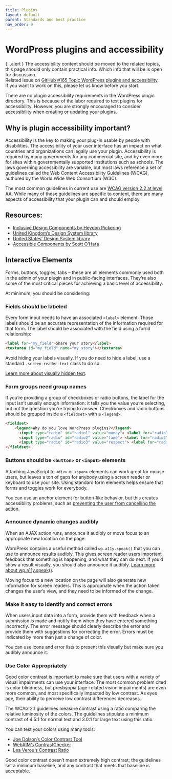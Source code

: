 ```yaml
---
title: Plugins
layout: default
parent: Standards and best practice
nav_order: 9
---
```


# WordPress plugins and accessibility

{: .alert }
The accessibility content should be moved to the related topics, this page should only contain practical info. Which info that will be is open for discussion.  
Related issue on [GitHub #165 Topic WordPress plugins and accessibility](https://github.com/wpaccessibility/wp-a11y-docs/issues/165).  
If you want to work on this, please let us know before you start.

There are no plugin accessibility requirements in the WordPress plugin directory. This is because of the labor required to test plugins for accessibility. However, you are strongly encouraged to consider accessibility when creating or updating your plugins.

## Why is plugin accessibility important?

Accessibility is the key to making your plug-in usable by people with disabilities. The accessibility of your user interface has an impact on what countries and organizations can legally use your plugin. Accessibility is required by many governments for any commercial site, and by even more for sites within governmentally supported institutions such as schools. The laws governing accessibility are variable, but most laws reference a set of guidelines called the Web Content Accessibility Guidelines (WCAG), authored by the World Wide Web Consortium (W3C).

The most common guidelines in current use are [WCAG version 2.2 at level AA](https://www.w3.org/WAI/WCAG22/quickref/?currentsidebar=%23col_customize&levels=aaa). While many of these guidelines are specific to content, there are many aspects of accessibility that your plugin can and should employ.

## Resources:

- [Inclusive Design Components by Heydon Pickering](https://inclusive-components.design/)
- [United Kingdom’s Design System library](https://design-system.service.gov.uk/)
- [United States’ Design System library](https://designsystem.digital.gov/)
- [Accessible Components by Scott O’Hara](https://github.com/scottaohara/accessible_components)

## Interactive Elements

Forms, buttons, toggles, tabs – these are all elements commonly used both in the admin of your plugin and in public-facing interfaces. They’re also some of the most critical pieces for achieving a basic level of accessibility.

At minimum, you should be considering:

### Fields should be labeled

Every form input needs to have an associated `<label>` element. Those labels should be an accurate representation of the information required for that form. The label should be associated with the field using a for/id relationship:

```html
<label for="my_field">Share your story</label>
<textarea id="my_field" name="my_story"></textarea>
```

Avoid hiding your labels visually. If you do need to hide a label, use a standard `.screen-reader-text` class to do so.

[Learn more about visually hidden text](https://make.wordpress.org/accessibility/handbook/markup/the-css-class-screen-reader-text/).

### Form groups need group names

If you’re providing a group of checkboxes or radio buttons, the label for the input isn’t usually enough information: it tells you the value you’re selecting, but not the question you’re trying to answer. Checkboxes and radio buttons should be grouped inside a `<fieldset>` with a `<legend>`.

```html
<fieldset>
    <legend>Why do you love WordPress plugins?</legend>
      <input type="radio" id="radio1" value="money"> <label for="radio1">Money</label>
      <input type="radio" id="radio2" value="fame"> <label for="radio2">Fame</label>
      <input type="radio" id="radio3" value="respect"> <label for="radio3">Respect</label>
</fieldset>
```

### Buttons should be `<button>` or `<input>` elements

Attaching JavaScript to `<div>` or `<span>` elements can work great for mouse users, but leaves a ton of gaps for anybody using a screen reader or keyboard to use your site. Using standard form elements helps ensure that forms and toggles work for everybody.

You can use an anchor element for button-like behavior, but this creates accessibility problems, such as [preventing the user from cancelling the action](https://adrianroselli.com/2016/01/links-buttons-submits-and-divs-oh-hell.html?Theme=Light#Keyboard).

### Announce dynamic changes audibly

When an AJAX action runs, announce it audibly or move focus to an appropriate new location on the page.

WordPress contains a useful method called `wp.a11y.speak()` that you can use to announce results audibly. This gives screen reader users important feedback that something is happening, and what they can do next. If you’d show a result visually, you should also announce it audibly.
[Learn more about wp.a11y.speak()](https://make.wordpress.org/accessibility/2015/04/15/let-wordpress-speak-new-in-wordpress-4-2/).

Moving focus to a new location on the page will also generate new information for screen readers. This is appropriate when the action taken changes the user’s view, and they need to be informed of the change.

### Make it easy to identify and correct errors

When users input data into a form, provide them with feedback when a submission is made and notify them when they have entered something incorrectly. The error message should clearly describe the error and provide them with suggestions for correcting the error. Errors must be indicated by more than just a change of color.

You can use icons and error lists to present this visually but make sure you audibly announce it.

### Use Color Appropriately

Good color contrast is important to make sure that users with a variety of visual impairments can use your interface. The most common problem cited is color blindness, but presbyopia (age-related vision impairments) are even more common, and most specifically impacted by low contrast. As eyes age, their ability to perceive low contrast differences decreases.

The WCAG 2.1 guidelines measure contrast using a ratio comparing the relative luminosity of the colors. The guidelines stipulate a minimum contrast of 4.5:1 for normal text and 3.0:1 for large text using this ratio.

You can test your colors using many tools:

- [Joe Dolson’s Color Contrast Tool](https://www.joedolson.com/tools/color-contrast.php)
- [WebAIM’s ContrastChecker](https://webaim.org/resources/contrastchecker/color)
- [Lea Verou’s Contrast Ratio](https://contrast-ratio.com/)

Good color contrast doesn’t mean extremely high contrast; the guidelines set a minimum baseline, and any contrast that meets that baseline is acceptable.



